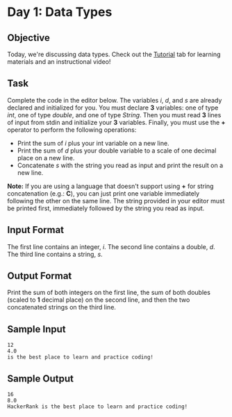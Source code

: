 # Day 1: Data Types
## Objective 
Today, we're discussing data types. Check out the [Tutorial](https://www.hackerrank.com/challenges/30-data-types/tutorial) tab for learning materials and an instructional video!

## Task 
Complete the code in the editor below. The variables _i_, _d_, and _s_ are already declared and initialized for you. You must declare **3** variables: one of type _int_, one of type _double_, and one of type _String_. Then you must read **3** lines of input from stdin and initialize your **3** variables. Finally, you must use the **+** operator to perform the following operations:

- Print the sum of _i_ plus your int variable on a new line.
- Print the sum of _d_ plus your double variable to a scale of one decimal place on a new line.
- Concatenate _s_ with the string you read as input and print the result on a new line.

**Note:** If you are using a language that doesn't support using **+** for string concatenation (e.g.: **C**), you can just print one variable immediately following the other on the same line. The string provided in your editor must be printed first, immediately followed by the string you read as input.

## Input Format

The first line contains an integer, _i_. 
The second line contains a double, _d_. 
The third line contains a string, _s_.

## Output Format

Print the sum of both integers on the first line, the sum of both doubles (scaled to **1** decimal place) on the second line, and then the two concatenated strings on the third line.

## Sample Input
```
12
4.0
is the best place to learn and practice coding!
```
## Sample Output
```
16
8.0
HackerRank is the best place to learn and practice coding!
```
